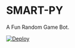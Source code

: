 # SMART-PY

A Fun Random Game Bot.

[![Deploy](https://www.herokucdn.com/deploy/button.svg)](https://heroku.com/deploy)
